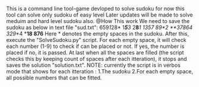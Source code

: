This is a command line tool-game devloped to solve sudoku for now this tool can solve only sudoku of easy level Later updates will be made to solve meduim and hard level sudoku also.
@How This work
We need to save the sudoku as below in text file "sud.txt":
659*1*28*
1***5**3*
2**8***1*
***135*7*
8**9****2
**3*7864*
3*2**9**4
*****18**
**876****
Here * denotes the empty spaces in the sudoku.
After this, execute the "SolveSudoku.py" script. For each empty space, it will check each number (1-9) to check if can be placed or not.
If yes, the number is placed if no, it is passed.
At last when all the spaces are filled (the script checks this by keeping count of spaces after each itteration), it stops and saves the solution "solution.txt".
NOTE: currently the script is in verbos mode that shows for each itteration :
        1.The sudoku
        2.For each empty space, all possible numbers that can be fitted. 
 
